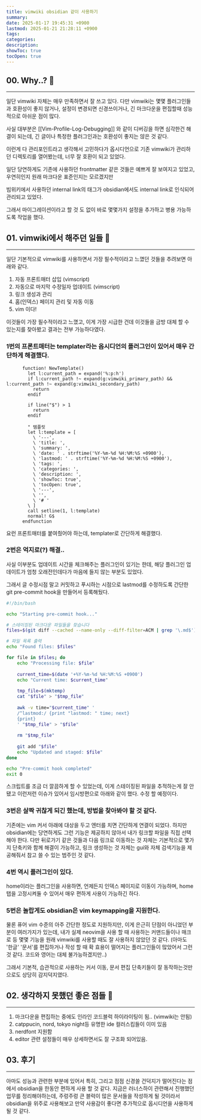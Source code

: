 ```yaml
---
title: vimwiki obsidian 같이 사용하기
summary: 
date: 2025-01-17 19:45:31 +0900
lastmod: 2025-01-21 21:28:11 +0900
tags: 
categories: 
description: 
showToc: true
tocOpen: true
---
```

## 00. Why..? 😬
---
일단 vimwiki 자체는 매우 만족하면서 잘 쓰고 있다.
다만 vimwiki는 몇몇 플러그인들과 호환성이 좋지 않거나, 설정이 변경되면 신경쓰이거나, 긴 마크다운을 편집할때 성능적으로 아쉬운 점이 많다.


사실 대부분은 [[Vim-Profile-Log-Debugging]] 와 같이 디버깅을 하면 심각한건 해결이 되는데, 긴 글이나 특정한 플러그인과는 호환성이 좋지는 않은 것 같다.


이런게 다 관리포인트라고 생각해서 고민하다가 옵시디언으로 기존 vimwiki가 관리하던 디렉토리를 열어봤는데, 너무 잘 호환이 되고 있었다.

일단 당연하게도 기존에 사용하던 frontmatter 같은 것들은 예쁘게 잘 보여지고 있었고, 우연히인지 원래 마크다운 표준인지는 모르겠지만 


빔위키에서 사용하던 internal link의 태그가 obsidian에서도 internal link로 인식되어 관리되고 있었다.


그래서 마이그레이션이라고 할 것 도 없이 바로 몇몇가지 설정을 추가하고 병용 가능하도록 작업을 했다.


## 01. vimwiki에서 해주던 일들 🤔
---
일단 기본적으로 vimwiki를 사용하면서 가장 필수적이라고 느꼈던 것들을 추려보면 아래와 같다.

1. 자동 프론트매터 삽입 (vimscript)
2. 자동으로 마지막 수정일자 업데이트 (vimscript)
3. 링크 생성과 관리
4. 홈(인덱스) 페이지 관리 및 자동 이동
5. vim 이다!

이것들이 가장 필수적이라고 느꼈고, 이게 가장 시급한 건데 이것들을 금방 대체 할 수 있는지를 찾아봤고 결과는 전부 가능하다였다.


### 1번의 프론트매터는 templater라는 옵시디언의 플러그인이 있어서 매우 간단하게 해결했다.

```
      function! NewTemplate()
        let l:current_path = expand('%:p:h')
        if l:current_path !~ expand(g:vimwiki_primary_path) && l:current_path !~ expand(g:vimwiki_secondary_path)
          return
        endif

        if line("$") > 1
          return
        endif

        " 템플릿
        let l:template = [
          \ '---',
          \ 'title: ',
          \ 'summary: ',
          \ 'date: ' . strftime('%Y-%m-%d %H:%M:%S +0900'),
          \ 'lastmod: ' . strftime('%Y-%m-%d %H:%M:%S +0900'),
          \ 'tags: ',
          \ 'categories: ',
          \ 'description: ',
          \ 'showToc: true',
          \ 'tocOpen: true',
          \ '---',
          \ '',
          \ '# '
        \ ]
        call setline(1, l:template)
        normal! G$
      endfunction

```

요런 프론트매터를 붙여줬어야 하는데, templater로 간단하게 해결했다.


### 2번은 억지로(?) 해결..
사실 이부분도 업데이트 시간을 체크해주는 플러그인이 있기는 한데, 해당 플러그인 업데이트가 엄청 오래전인데다가 마음에 들지 않는 부분도 있었다.

그래서 글 수정시점 말고 커밋하고 푸시하는 시점으로 lastmod를 수정하도록 간단한 git pre-commit hook을 만들어서 등록해뒀다.

```bash
#!/bin/bash

echo "Starting pre-commit hook..."

# 스테이징된 마크다운 파일들을 찾습니다
files=$(git diff --cached --name-only --diff-filter=ACM | grep '\.md$')

# 파일 목록 출력
echo "Found files: $files"

for file in $files; do
    echo "Processing file: $file"
    
    current_time=$(date '+%Y-%m-%d %H:%M:%S +0900')
    echo "Current time: $current_time"
    
    tmp_file=$(mktemp)
    cat "$file" > "$tmp_file"
    
    awk -v time="$current_time" '
    /^lastmod:/ {print "lastmod: " time; next}
    {print}
    ' "$tmp_file" > "$file"
    
    rm "$tmp_file"
    
    git add "$file"
    echo "Updated and staged: $file"
done

echo "Pre-commit hook completed"
exit 0 

```

스크립트를 조금 더 깔끔하게 할 수 있었는데, 이게 스테이징된 파일을 추적하는게 잘 안됐고 이런저런 이슈가 있어서 임시방편으로 아래와 같이 했다. 수정 할 예정이다.



### 3번은 살짝 귀찮게 되긴 했는데, 방법을 찾아봐야 할 것 같다.

기존에는 vim 커서 아래에 대상을 두고 엔터를 치면 간단하게 연결이 되었다.
하지만 obsidian에는 당연하게도 그런 기능은 제공하지 않아서 내가 링크할 파일을 직접 선택해야 한다.
다만 뒤로가기 같은 것들과 다음 링크로 이동하는 것 자체는 기본적으로 몇가지 단축키와 함께 해결이 가능하고,
링크 생성하는 것 자체는 gui와 자체 검색기능을 제공해줘서 참고 쓸 수 있는 범주인 것 같다.


### 4번 역시 플러그인이 있다.

home이라는 플러그인을 사용하면, 언제든지 인덱스 페이지로 이동이 가능하며, home탭을 고정시켜둘 수 있어서 매우 편하게 사용이 가능하긴 하다.


### 5번은 놀랍게도 obsidian은 vim keymapping을 지원한다.

물론 퓨어 vim 수준의 아주 간단한 정도로 지원하지만, 이게 은근히 단점이 아니었던 부분이 여러가지가 있는데,
내가 실제 neovim을 사용 할 때 사용하는 커맨드들이나 매크로 등 몇몇 기능을 원래 vimwiki를 사용할 때도 잘 사용하지 않았던 것 같다. (아마도 '한글' '문서'를 편집하거나 작성 할 때 확 효용이 떨어지는 플러그인들이 많았어서 그런 것 같다. 코드와 영어는 대체 불가능하겠지만..)

그래서 기본적, 습관적으로 사용하는 커서 이동, 문서 편집 단축키들이 잘 동작하는것만으로도 상당히 감지덕지였다.


## 02. 생각하지 못했던 좋은 점들 🥸
---
1. 마크다운을 편집하는 중에도 인라인 코드블럭 하이라이팅이 됨.. (vimwiki는 안됨)
2. catppucin, nord, tokyo night등 유명한 ide 컬러스킴들이 이미 있음
3. nerdfont 지원함
4. editor 관련 설정들이 매우 상세하면서도 잘 구조화 되어있음.

## 03. 후기
---
아마도 성능과 관련한 부분에 있어서 특히, 그리고 점점 신경쓸 건덕지가 떨어진다는 점에서 obsidian을 한동안 편하게 사용 할 것 같다. 지금은 러너스하이 관련해서 진행했던 업무를 정리해야하는데, 주렁주렁 큰 블럭이 많은 문서들을 작성하게 될 것이라서 obsidian을 위주로 사용해보고 만약 사용감이 좋다면 추가적으로 옵시디언을 사용하게 될 것 같다.
